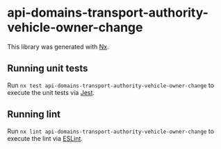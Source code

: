 # api-domains-transport-authority-vehicle-owner-change

This library was generated with [Nx](https://nx.dev).

## Running unit tests

Run `nx test api-domains-transport-authority-vehicle-owner-change` to execute the unit tests via [Jest](https://jestjs.io).

## Running lint

Run `nx lint api-domains-transport-authority-vehicle-owner-change` to execute the lint via [ESLint](https://eslint.org/).
